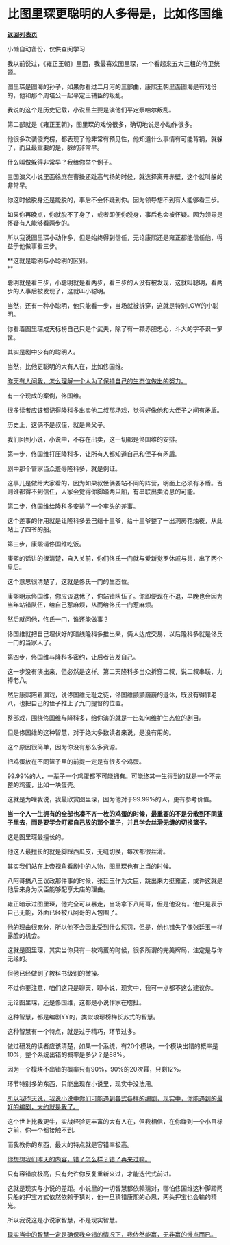 # 比图里琛更聪明的人多得是，比如佟国维

[**返回列表页**](/gzh/记忆承载3)

小懒自动备份，仅供查阅学习

我以前说过，《雍正王朝》里面，我最喜欢图里琛，一个看起来五大三粗的侍卫统领。  

图里琛是图海的孙子，如果你看过二月河的三部曲，康熙王朝里面图海是有戏份的，他和那个周培公一起平定王辅臣的叛乱。  

我说的这个是历史记载，小说里主要是演他们平定察哈尔叛乱。

第二部就是《雍正王朝》，图里琛的戏份很多，确切地说是小动作很多。

他很多次装傻充楞，都表现了他非常有预见性，他知道什么事情有可能背锅，就躲了，而且最重要的是，躲的非常早。  

什么叫做躲得非常早？我给你举个例子。  

三国演义小说里面徐庶在曹操还趾高气扬的时候，就选择离开赤壁，这个就叫躲的非常早。  

你这时候脱身还是能脱的，事后不会怀疑到你。因为领导想不到有人能够看三步。  

如果你再晚点，你就脱不了身了，或者即便你脱身，事后也会被怀疑。因为领导是怀疑有人能够看两步的。

所以我说图里琛小动作多，但是始终得到信任，无论康熙还是雍正都能信任他，得益于他做事看三步。  

 **这就是聪明与小聪明的区别。  
**

聪明就是看三步，小聪明就是看两步，看三步的人没有被发现，这就叫聪明，看两步的人事后被发现了，这就叫小聪明。  

当然，还有一种小聪明，他只能看一步，当场就被拆穿，这就是特别LOW的小聪明。

你看着图里琛成天标榜自己只是个武夫，除了有一颗赤胆忠心，斗大的字不识一箩筐。

其实是剧中少有的聪明人。  

当然，比他更聪明的大有人在，比如佟国维。

[昨天有人问我，怎么理解一个人为了保持自己的生态位做出的努力。](http://mp.weixin.qq.com/s?__biz=MzkwMzQ1MzczOQ==&mid=2247483875&idx=1&sn=74db4d4bb7f902924fc38f84cf40ea57&chksm=c0974ca7f7e0c5b1a9e80687d4c5bd71d48e57e6f754f6e8a408501d29fe4581f7f3dba9006d&scene=21#wechat_redirect)  

有一个现成的案例，佟国维。  

很多读者应该都记得隆科多出卖他二叔那场戏，觉得好像他和大侄子之间有矛盾。

历史上，这俩不是叔侄，就是亲父子。  

我们回到小说，小说中，不存在出卖，这一切都是佟国维的安排。

第一步，佟国维打压隆科多，让所有人都知道自己和侄子有矛盾。

剧中那个管家当众羞辱隆科多，就是例证。

这事儿是做给大家看的，因为如果叔侄俩要站不同的阵营，明面上必须有矛盾。否则谁都得不到信任，人家会觉得你脚踏两只船，有串联出卖消息的可能。

第二步，佟国维给隆科多安排了一个牢头的差事。

这个差事的作用就是让隆科多去巴结十三爷，给十三爷整了一出洞房花烛夜，从此站上了四爷的船。

第三步，康熙请佟国维吃饭。

康熙的话讲的很清楚，自入关前，你们佟氏一门就与爱新觉罗休戚与共，出了两个皇后。

这个意思很清楚了，这就是佟氏一门的生态位。

康熙明示佟国维，你应该退休了，你站错队伍了。你即便现在不退，早晚也会因为当年站错队伍，给自己惹麻烦，从而给佟氏一门惹麻烦。

然后就问他，佟氏一门，谁还能做事？

佟国维就把自己埋伏好的暗线隆科多推出来，俩人达成交易，以后隆科多就是佟氏一门的当家人了。

第四步，佟国维与隆科多密约，让后者告发自己。

这一步没有演出来，但必然是这样。第二天隆科多当众拆穿二叔，说二叔串联，力捧老八。

然后康熙陪着演戏，说佟国维无耻之徒，佟国维颤颤巍巍的退休，既没有得罪老八，也把自己的侄子推上了九门提督的位置。  

整部戏，围绕佟国维与隆科多，给你演的就是一出如何维护生态位的剧目。  

但是佟国维的这种智慧，对于绝大多数读者来说，是没有用的。

这个原因很简单，因为你没有那么多资源。  

把鸡蛋放在不同篮子里的前提一定是有很多个鸡蛋。  

99.99%的人，一辈子一个鸡蛋都不可能拥有。可能终其一生得到的就是一个不完整的鸡蛋，比如一块蛋壳。

这就是为啥我说，我最欣赏图里琛，因为他对于99.99%的人，更有参考价值。  

 **当一个人一生拥有的全部也凑不齐一枚的鸡蛋的时候，最重要的不是分散到不同篮子里去，而是要学会盯紧自己放的那个篮子，并且学会丝滑无缝的切换篮子。**

这是图里琛最擅长的。  

他这人最擅长的就是脚踩西瓜皮，无缝切换，每次都很丝滑。  

其实我们站在上帝视角看剧中的人物，图里琛也有上当的时候。

八阿哥搞八王议政那件事的时候，张廷玉作为文臣，跳出来力挺雍正，或许这就是他后来身为汉臣能够配享太庙的理由。  

雍正暗示过图里琛，他完全可以暴走，当场拿下八阿哥，但是他没有。他只是表示自己无能，外面已经被八阿哥的人包围了。  

他的理由很充分，所以他不会因此受到什么惩罚，但是，他也错失了像张廷玉一样露脸的机会。  

这就是图里琛，其实当你只有一枚鸡蛋的时候，很多所谓的完美牌局，注定是与你无缘的。  

但他已经做到了教科书级别的微操。  

不过你要注意，咱们这只是聊天，聊小说，现实中，我可一点都不这么建议你。  

无论图里琛，还是佟国维，这都是小说作家在瞎扯。

这种智慧，都是编剧YY的，类似琅琊榜梅长苏式的智慧。  

这种智慧有一个特点，就是过于精巧，环节过多。  

做过研发的读者应该清楚，如果一个系统，有20个模块，一个模块出错的概率是10%，整个系统出错的概率是多少？是88%。  

因为一个模块不出错的概率只有90%，90%的20次幂，只剩12%。  

环节特别多的东西，只能出现在小说里，现实中没法用。  

[所以我昨天说，我说小说中你们可能遇到各式各样的编剧，现实中，你能遇到的最好的编剧，大约就是我了。](http://mp.weixin.qq.com/s?__biz=MzkwMzQ1MzczOQ==&mid=2247483875&idx=1&sn=74db4d4bb7f902924fc38f84cf40ea57&chksm=c0974ca7f7e0c5b1a9e80687d4c5bd71d48e57e6f754f6e8a408501d29fe4581f7f3dba9006d&scene=21#wechat_redirect)  

这个世上比我更牛，实战经验更丰富的大有人在，但我相信，在你赚到一个小目标之前，你一个都接触不到。  

而我教你的东西，最大的特点就是容错率极高。  

[你想想我们昨天的内容，错了怎么样？错了再来过嘛。](http://mp.weixin.qq.com/s?__biz=MzkwMzQ1MzczOQ==&mid=2247483875&idx=1&sn=74db4d4bb7f902924fc38f84cf40ea57&chksm=c0974ca7f7e0c5b1a9e80687d4c5bd71d48e57e6f754f6e8a408501d29fe4581f7f3dba9006d&scene=21#wechat_redirect)

只有容错度极高，只有允许你反复重新来过，才能迭代式前进。  

这就是现实与小说的差距。小说里的一切智慧都依赖猜对，哪怕佟国维这种脚踏两只船的押宝方式依然依赖于猜对，他一旦猜错康熙的心思，两头押宝也会输的精光。  

所以我说这是小说家智慧，不是现实智慧。  

[现实当中的智慧一定是确保我全错的情况下，我依然能赢，无非赢的慢点而已。](http://mp.weixin.qq.com/s?__biz=MzkwMzQ1MzczOQ==&mid=2247483875&idx=1&sn=74db4d4bb7f902924fc38f84cf40ea57&chksm=c0974ca7f7e0c5b1a9e80687d4c5bd71d48e57e6f754f6e8a408501d29fe4581f7f3dba9006d&scene=21#wechat_redirect)

